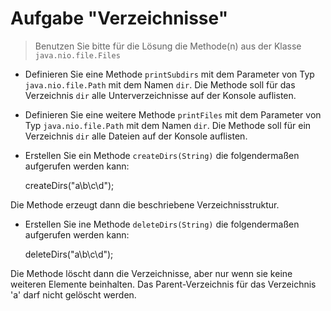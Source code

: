 # Aufgabe "Verzeichnisse"

> Benutzen Sie bitte für die Lösung die Methode(n) aus der Klasse `java.nio.file.Files`


- Definieren Sie eine Methode `printSubdirs` mit dem Parameter von Typ `java.nio.file.Path` mit dem Namen `dir`.  Die Methode soll für das Verzeichnis `dir` alle Unterverzeichnisse auf der Konsole auflisten.


- Definieren Sie eine weitere Methode `printFiles` mit dem Parameter von Typ `java.nio.file.Path` mit dem Namen `dir`. Die Methode soll für ein Verzeichnis `dir` alle Dateien auf der Konsole auflisten.


- Erstellen Sie ein Methode `createDirs(String)` die folgendermaßen aufgerufen werden kann:
 
    createDirs("a\\b\\c\\d");
 
 Die Methode erzeugt dann die beschriebene Verzeichnisstruktur.


- Erstellen Sie ine Methode `deleteDirs(String)` die folgendermaßen aufgerufen werden kann:
 
	deleteDirs("a\\b\\c\\d");

 Die Methode löscht dann die Verzeichnisse, aber nur wenn sie keine weiteren Elemente beinhalten. Das Parent-Verzeichnis für das Verzeichnis 'a' darf nicht gelöscht werden.

